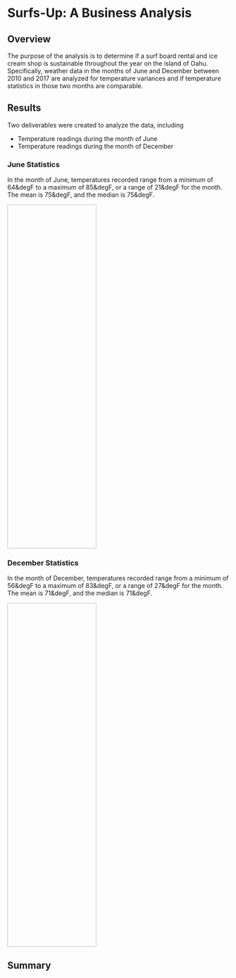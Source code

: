 # Surfs-Up: A Business Analysis
## Overview
The purpose of the analysis is to determine if a surf board rental and ice cream shop is sustainable throughout the year on the island of Oahu. Specifically, weather data in the months of June and December between 2010 and 2017 are analyzed for temperature variances and if temperature statistics in those two months are comparable.

## Results
Two deliverables were created to analyze the data, including
- Temperature readings during the month of June
- Temperature readings during the month of December

### June Statistics
In the month of June, temperatures recorded range from a minimum of 64&degF to a maximum of 85&degF, or a range of 21&degF for the month. The mean is 75&degF, and the median is 75&degF.

<img source = "june_temps.png" width="40%" height="20%">

### December Statistics
In the month of December, temperatures recorded range from a minimum of 56&degF to a maximum of 83&degF, or a range of 27&degF for the month. The mean is 71&degF, and the median is 71&degF.

<img source = "december_temps.png" width="40%" height="20%">



## Summary

